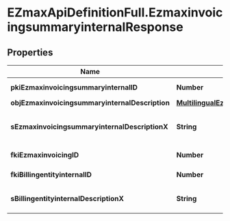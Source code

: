 # EZmaxApiDefinitionFull.EzmaxinvoicingsummaryinternalResponse

## Properties

Name | Type | Description | Notes
------------ | ------------- | ------------- | -------------
**pkiEzmaxinvoicingsummaryinternalID** | **Number** | The unique ID of the Ezmaxinvoicingsummaryinternal | [optional] 
**objEzmaxinvoicingsummaryinternalDescription** | [**MultilingualEzmaxinvoicingsummaryinternalDescription**](MultilingualEzmaxinvoicingsummaryinternalDescription.md) |  | 
**sEzmaxinvoicingsummaryinternalDescriptionX** | **String** | The Ezmaxinvoicingsummaryinternal description in the language of the requester | 
**fkiEzmaxinvoicingID** | **Number** | The unique ID of the Ezmaxinvoicing | [optional] 
**fkiBillingentityinternalID** | **Number** | The unique ID of the Billingentityinternal. | 
**sBillingentityinternalDescriptionX** | **String** | The description of the Billingentityinternal in the language of the requester | 


